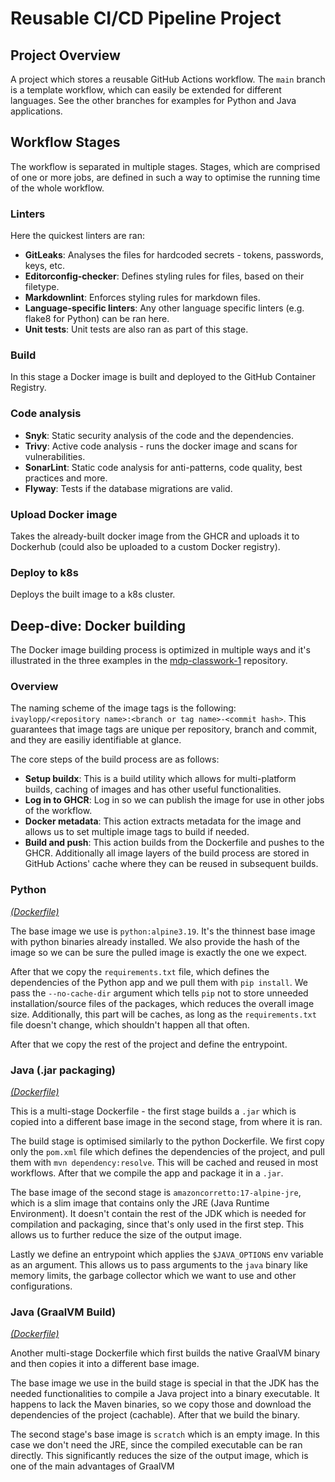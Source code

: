 # Reusable CI/CD Pipeline Project

## Project Overview

A project which stores a reusable GitHub Actions workflow. The `main` branch is a template workflow, which can easily be extended for different languages. See the other branches for examples for Python and Java applications.

## Workflow Stages

The workflow is separated in multiple stages. Stages, which are comprised of one or more jobs, are defined in such a way to optimise the running time of the whole workflow.

### Linters

Here the quickest linters are ran:

- **GitLeaks**: Analyses the files for hardcoded secrets - tokens, passwords, keys, etc.
- **Editorconfig-checker**: Defines styling rules for files, based on their filetype.
- **Markdownlint**: Enforces styling rules for markdown files.
- **Language-specific linters**: Any other language specific linters (e.g. flake8 for Python) can be ran here.
- **Unit tests**: Unit tests are also ran as part of this stage.

### Build

In this stage a Docker image is built and deployed to the GitHub Container Registry.

### Code analysis

- **Snyk**: Static security analysis of the code and the dependencies.
- **Trivy**: Active code analysis - runs the docker image and scans for vulnerabilities.
- **SonarLint**: Static code analysis for anti-patterns, code quality, best practices and more.
- **Flyway**: Tests if the database migrations are valid.

### Upload Docker image

Takes the already-built docker image from the GHCR and uploads it to Dockerhub (could also be uploaded to a custom Docker registry).

### Deploy to k8s

Deploys the built image to a k8s cluster.

## Deep-dive: Docker building

The Docker image building process is optimized in multiple ways and it's illustrated in the three examples in the [mdp-classwork-1](https://github.com/ivaylopp/mdp-classwork-1) repository.

### Overview

The naming scheme of the image tags is the following: `ivaylopp/<repository name>:<branch or tag name>-<commit hash>`. This guarantees that image tags are unique per repository, branch and commit, and they are easiliy identifiable at glance.

The core steps of the build process are as follows:

- **Setup buildx**: This is a build utility which allows for multi-platform builds, caching of images and has other useful functionalities.
- **Log in to GHCR**: Log in so we can publish the image for use in other jobs of the workflow.
- **Docker metadata**: This action extracts metadata for the image and allows us to set multiple image tags to build if needed.
- **Build and push**: This action builds from the Dockerfile and pushes to the GHCR. Additionally all image layers of the build process are stored in GitHub Actions' cache where they can be reused in subsequent builds.

### Python

*[(Dockerfile)](https://github.com/ivaylopp/mdp-classwork-1/blob/main/Dockerfile)*

The base image we use is `python:alpine3.19`. It's the thinnest base image with python binaries already installed. We also provide the hash of the image so we can be sure the pulled image is exactly the one we expect.

After that we copy the `requirements.txt` file, which defines the dependencies of the Python app and we pull them with `pip install`. We pass the `--no-cache-dir` argument which tells `pip` not to store unneeded installation/source files of the packages, which reduces the overall image size. Additionally, this part will be caches, as long as the `requirements.txt` file doesn't change, which shouldn't happen all that often.

After that we copy the rest of the project and define the entrypoint.

### Java (.jar packaging)

*[(Dockerfile)](https://github.com/ivaylopp/mdp-classwork-1/blob/example-java-project/Dockerfile)*

This is a multi-stage Dockerfile - the first stage builds a `.jar` which is copied into a different base image in the second stage, from where it is ran.

The build stage is optimised similarly to the python Dockerfile. We first copy only the `pom.xml` file which defines the dependencies of the project, and pull them with `mvn dependency:resolve`. This will be cached and reused in most workflows. After that we compile the app and package it in a `.jar`.

The base image of the second stage is `amazoncorretto:17-alpine-jre`, which is a slim image that contains only the JRE (Java Runtime Environment). It doesn't contain the rest of the JDK which is needed for compilation and packaging, since that's only used in the first step. This allows us to further reduce the size of the output image.

Lastly we define an entrypoint which applies the `$JAVA_OPTIONS` env variable as an argument. This allows us to pass arguments to the `java` binary like memory limits, the garbage collector which we want to use and other configurations.

### Java (GraalVM Build)

*[(Dockerfile)](https://github.com/ivaylopp/mdp-classwork-1/blob/example-java-graalvm-project/Dockerfile)*

Another multi-stage Dockerfile which first builds the native GraalVM binary and then copies it into a different base image.

The base image we use in the build stage is special in that the JDK has the needed functionalities to compile a Java project into a binary executable. It happens to lack the Maven binaries, so we copy those and download the dependencies of the project (cachable). After that we build the binary.

The second stage's base image is `scratch` which is an empty image. In this case we don't need the JRE, since the compiled executable can be ran directly. This significantly reduces the size of the output image, which is one of the main advantages of GraalVM
